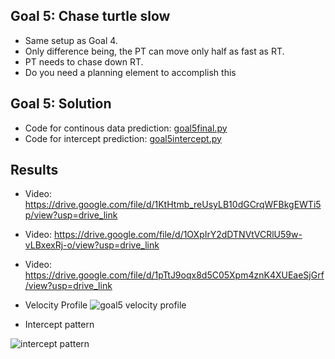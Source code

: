 ## Goal 5: Chase turtle slow
- Same setup as Goal 4.
- Only difference being, the PT can move only half as fast as RT.
- PT needs to chase down RT.
- Do you need a planning element to accomplish this


## Goal 5: Solution
- Code for continous data prediction: [goal5final.py](https://github.com/AshX3301/Ros2-Turtlesim/blob/main/code%20resub/Goal%205/goal5final.py)
- Code for intercept prediction: [goal5intercept.py](https://github.com/AshX3301/Ros2-Turtlesim/blob/main/code%20resub/Goal%205/goal5%20intercept.py)


## Results
- Video: https://drive.google.com/file/d/1KtHtmb_reUsyLB10dGCrqWFBkgEWTi5p/view?usp=drive_link
- Video: https://drive.google.com/file/d/1OXpIrY2dDTNVtVCRlU59w-vLBxexRj-o/view?usp=drive_link
- Video: https://drive.google.com/file/d/1pTtJ9oqx8d5C05Xpm4znK4XUEaeSjGrf/view?usp=drive_link
- Velocity Profile
![goal5 velocity profile](https://github.com/AshX3301/Ros2-Turtlesim/assets/70807797/70487f8d-bcdd-4a4e-8a5e-061d5182815e)

- Intercept pattern

![intercept pattern](https://github.com/AshX3301/Ros2-Turtlesim/assets/70807797/290edf93-1fd4-48ca-8429-e7b744fc44c3)
